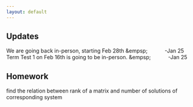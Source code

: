 ```yaml
---
layout: default
---
```


## Updates

We are going back in-person, starting Feb 28th &empsp;&emsp;&emsp;&emsp;             -Jan 25 <br>
Term Test 1 on Feb 16th is going to be in-person.     &empsp;&emsp;&emsp;&emsp;        -Jan 25


## Homework 

find the relation between rank of a matrix and number of solutions of corresponding system

